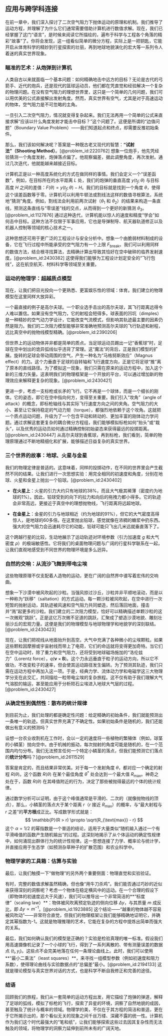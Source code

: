 ## 应用与跨学科连接

在前一章中，我们深入探讨了二次空气阻力下抛体运动的原理和机制。我们推导了运动方程，并理解了为什么它们通常需要借助计算机进行数值求解。现在，我们已经掌握了这门“语言”，是时候来阅读它所描绘的，遍布于科学与工程各个角落的精彩“故事”了。你将会发现，这一组看似简单的微分方程，实际上是一把钥匙，它能开启从体育科学的精妙到行星探索的壮丽，再到地球地貌演化的宏大等一系列令人着迷的真实世界现象。

### 瞄准的艺术：从炮弹到计算机

人类自古以来就面临一个基本问题：如何精确地击中远方的目标？无论是古代的弓箭手、近代的炮兵，还是现代的篮球运动员，他们都在凭直觉和经验解决一个复杂的物理问题。在没有空气阻力的理想世界里，这只是一个简单的几何问题，我们可以用优美的公式直接解出发射角度。然而，真实世界有空气，尤其是对于高速运动的物体，空气阻力是不可忽略的主角。

一旦引入二次空气阻力，情况就变得复杂起来。我们无法再用一个简单的公式来直接求解“应该以什么角度发射才能击中目标？”这个问题了。这便是所谓的“边值问题”（Boundary Value Problem）——我们知道起点和终点，却需要反推初始条件。

那么，我们该如何解决呢？答案是一种既古老又现代的智慧：**“试射法”（Shooting Method）**。[@problem_id:2220762] 想象一位炮手，他先凭经验猜测一个角度发射，炮弹落点偏了。他观察偏差，据此调整角度，再次发射。通过几次迭代，他就能越来越接近目标。

计算机正是以一种高度系统化的方式在做同样的事情。我们会定义一个“误差函数”，例如，在目标所在的水平距离 $L$ 处，我们的炮弹的垂直高度 $y(t_f; \theta)$ 与目标高度 $H$ 之间的差值：$F(\theta) = y(t_f; \theta) - H$。我们的目标就是找到一个角度 $\theta$，使得这个误差函数等于零。计算机可以利用牛顿法或割线法这样的数值寻根算法，系统地“猜测”角度。例如，割线法会利用前两次试射（$\theta_1$ 和 $\theta_2$）的结果来构造一条直线，预测这条直线与“零误差”线的交点，从而得到一个更好的新猜测 $\theta_3$。[@problem_id:1127876] 通过这种迭代，计算机能以惊人的速度和精度“学会”如何击中目标。这种方法不仅限于军事应用，它也是导弹制导、航天器轨道修正以及机器人控制等领域的核心技术之一。

这种思想还可用于更广泛的工程设计与安全分析中。想象一个由脆弱材料制成的设备，它在飞行过程中所能承受的空气阻力有一个上限 $F_{\text{break}}$。我们可以利用同样的数值方法，结合根寻找算法，去精确计算出导致其恰好在空中破碎的临界发射速度。[@problem_id:2430382] 这使得我们能够为工程设计划定安全的“飞行包线”，这在航空航天、材料科学等领域至关重要。

### 运动的物理学：超越质点模型

现在，让我们把目光投向一个更熟悉、更富娱乐性的领域：体育。我们建立的物理模型在这里同样大放异彩。

一个最直接的例子是高尔夫球。一个职业选手击出的高尔夫球，其飞行距离远得令人难以置信。如果没有空气阻力，它的射程会短得多。球表面的凹坑（dimples）是一种精妙的空气动力学设计，它能改变气流模式，但影响其轨迹最主要的因素仍然是阻力。我们的二次阻力模型能够非常准确地预测高尔夫球的飞行轨迹和射程，远比真空中的抛物线模型精确。[@problem_id:2390206]

但世界上的运动物体并非都是简单的质点。当足球运动员踢出一记“香蕉球”时，足球在空中划出的诡异弧线似乎违背了常理。这“魔法”的背后，正是我们模型的扩展。旋转的足球会带动周围的空气，产生一种名为“马格努斯效应”（Magnus effect）的力。这个力垂直于足球的自转轴和飞行速度方向，正是它将足球“推”离了原本的直线路径。为了模拟这一现象，我们只需在原来的运动方程中，加入这个新的三维力矢量。这表明我们的物理框架是一个开放的平台，可以通过增加新的物理效应来解释更复杂的现象。[@problem_id:2430421]

更进一步，考虑一支标枪或长矛的飞行。它不再是一个球体，而是一个细长的刚体。它的姿态，即它在空中指向何方，变得至关重要。我们引入“攻角”（angle of attack）的概念，即标枪轴线与其实际飞行速度方向之间的夹角。空气阻力的大小、甚至让它保持稳定的气动力矩（torque），都强烈地依赖于这个攻角。这就把一个质点运动问题，升级为了一个包含平动和转动的、更加丰富的刚体动力学问题。通过求解这套更复杂的耦合微分方程组，我们能够模拟标枪如何“抬头”或“栽头”，以及优秀的运动员如何通过精确控制初始姿态来获得最远的投掷距离。[@problem_id:2430447] 从高尔夫球到香蕉球，再到标枪，我们看到，简单的物理原理通过不断地精细化和扩展，能够描述日益复杂的真实世界。

### 三个世界的故事：地球、火星与金星

我们的物理定律是普适的。这意味着，同样的投掷动作，在不同的世界里会产生截然不同的结果。让我们进行一次思想实验：用完全相同的初速度和角度，分别在地球、火星和金星上抛出一个铅球。[@problem_id:2430402]

*   **在火星上**：火星的引力大约只有地球的38%，而且大气极其稀薄（密度约为地球的1%）。因此，铅球受到的向下的拉力和向后的拖拽力都小得多。它的轨迹会非常高远，更接近于真空中的理想抛物线，飞行距离将远超地球。

*   **在金星上**：金星的引力与地球相近（约为地球的91%），但它的大气密度高得惊人，是地球的60多倍。在这里抛出铅球，感觉就像在浓稠的糖浆中扔东西。强大的空气阻力会迅速耗尽它的动能，铅球可能只飞出几米远就垂直落下了。

这个跨越行星的比较，生动地展示了运动轨迹对环境参数（引力加速度 $g$ 和大气密度 $\rho$）的极端敏感性。它将我们的桌面物理问题与广阔的行星科学联系在一起，让我们直观地感受到不同世界的物理环境是多么迥异。

### 自然的交响：从流沙飞舞到带电尘埃

这些物理原理不仅支配着人造物的运动，更在广阔的自然界中谱写着宏伟的交响曲。

想象一下沙漠中被风吹起的沙粒。当强风掠过沙丘，沙粒并非平顺地滚动，而是以一种称为“跃移”（saltation）的方式运动。每一颗沙粒被风吹起，在空中进行一次短暂的抛射运动，其轨迹被风速和空气阻力共同塑造，然后落回地面，撞击并“溅”起更多的沙粒。我们建立的二次阻力模型，恰好可以精确描述单颗沙粒的这一次微观“跳跃”。正是这亿万次微不足道的跳跃，汇聚成了塑造沙漠地貌、雕刻壮丽沙丘的宏观力量。这便是我们的物理模型与地球物理学和地貌学的深刻联结。[@problem_id:2430423]

现在，让我们把视线从地面抬升到高空。大气中充满了各种微小的尘埃颗粒。如果这些颗粒因摩擦或宇宙射线而带上了电荷，它们的命运就将变得更加奇特。当它们在空中运动时，除了重力和空气阻力，还将受到地球磁场施加的“洛伦兹力”（Lorentz force），$q(\mathbf{v} \times \mathbf{B})$。这个力永远垂直于粒子的运动方向，所以它不做功，不改变粒子的速率，但会使其运动路径发生偏转。为了预测其轨迹，我们只需在运动方程中再加入这一项。于是，经典力学、流体动力学和电磁学这三大物理学分支在此交汇，共同描绘一粒带电尘埃的复杂旅程。这不仅有助于我们理解大气气溶胶的输运，甚至能应用于分析陨石尘埃进入地球大气层的过程。[@problem_id:2430427]

### 从确定性到偶然性：散布的统计规律

到目前为止，我们处理的都是确定性问题：给定精确的初始条件，我们就能预测出一条唯一的轨迹。但真实世界充满了不确定性。如果初始条件是随机的，我们还能做出有意义的预测吗？

设想一台农业收割机在工作时，会以一定的速度将一些植物的繁殖体（例如，球茎的小鳞茎）抛向空中。由于机械的振动，每次抛射的角度可能是随机的，在一个范围内均匀分布。我们无法预言任何一个特定小鳞茎的落点，但我们能预测它们落点的**统计分布**吗？[@problem_id:2611529]

答案是肯定的，而且结果非常优美。对于每一个发射角度 $\theta$，都对应一个确定的射程 $R(\theta)$。这个函数 $R(\theta)$ 在某个最佳角度 $\theta^*$ 处会达到一个最大值 $R_{\text{max}}$。神奇之处在于，函数 $R(\theta)$ 在其峰值附近的行为，决定了那些被抛得最远的个体的统计规律。

通过数学分析可以证明，由于这个峰值通常是平滑的、二次的（就像抛物线的顶点），那么，小鳞茎的落点大于某个距离 $r$（$r$ 接近 $R_{\text{max}}$）的概率，与“最大射程与 $r$ 之差”的**平方根**成正比。写成数学形式就是：
$$ \mathbb{P}(R > r) \propto \sqrt{R_{\text{max}} - r} $$
这个 $\alpha=1/2$ 的幂指数是一个普适的结论，适用于大量类似“随机输入通过一个有平滑峰值的函数产生随机输出”的过程。这深刻地揭示了从个体运动的确定性规律中，如何涌现出群体行为的统计性规律。这一思想连接了力学、概率论与统计学，并直接应用于生态学（如预测杂草种子的扩散范围）和农业科学中。

### 物理学家的工具箱：估算与实验

最后，让我们触摸一下“做物理”的另外两个重要侧面：物理直觉和实验验证。

有时，完整的数值求解虽然精确，但也像“用牛刀杀鸡”。我们能否通过巧妙的近似来获得深刻的洞察呢？考虑一个物体在稳定横风中的运动。在一个合理的假设下（即物体的初速度远大于风速），我们可以推导出一个非常简洁的**“标度律”（scaling law）**：物体被风吹离预定轨迹的侧向位移 $\Delta y$，与其质量 $m$ 成反比，即 $\Delta y \propto m^{-1}$。[@problem_id:1923885] 这个结论——“越重的物体越不容易被风吹动”——非常符合直觉，但我们的物理框架让我们能够精确地证明它，并确定其幂指数为-1。这就是物理推理的艺术，它能在复杂的方程中提炼出简单而强大的关系。

最后，我们如何确认我们的模型是正确的？实验是检验真理的唯一标准。假设我们用高速摄像机记录了一个小球的飞行，得到了一系列离散的、带有测量误差的数据点 $(t_i, y_i)$。这些点不会完美地落在任何一条理论曲线上。此时，我们可以使用**“最小二乘法”（least squares）**，来寻找一组模型参数（例如初速度和阻力系数），使得理论曲线与实验数据点的“总偏差”最小。[@problem_id:2194133] 这就是理论模型与真实世界对话的方式，也是科学不断自我修正和完善的途径。

### 结语

回顾我们的旅程，我们从一套简单的运动方程出发，用它描绘了炮弹的弹道，解释了足球的弧线，模拟了标枪的飞行，探索了异星的环境，洞察了自然地貌的成因，甚至触及了统计与概率的领域。物理学的美，不仅在于其方程的简洁和普适，更在于它所揭示出的，那个看似无关的现象之间千丝万缕、深藏不露的统一性。计算机作为我们这个时代最强大的“笔和纸”，让我们能够探索这些过去因其复杂性而无法触及的领域，将物理学的洞察力延伸到前所未有的广阔天地。